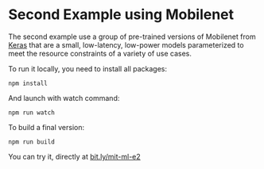 Second Example using Mobilenet
=

The second example use a group of pre-trained versions of Mobilenet from [Keras](https://keras.io/) that are a small, low-latency, low-power models parameterized to meet the resource constraints of a variety of use cases. 



To run it locally, you need to install all packages:

`
npm install
`

And launch with watch command:

`
npm run watch
`

To build a final version:

`
npm run build
`


You can try it, directly at [bit.ly/mit-ml-e2](https://bit.ly/mit-ml-e2)
